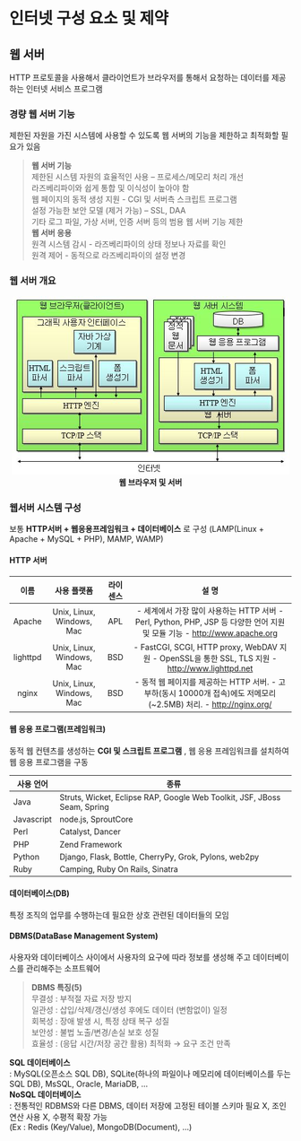# 인터넷 구성 요소 및 제약

## 웹 서버
HTTP 프로토콜을 사용해서 클라이언트가 브라우저를 통해서 요청하는 데이터를 제공하는 인터넷 서비스 프로그램<br/>

### 경량 웹 서버 기능
제한된 자원을 가진 시스템에 사용할 수 있도록 웹 서버의 기능을 제한하고 최적화할 필요가 있음<br/>

> __웹 서버 기능__ <br/>
> 제한된 시스템 자원의 효율적인 사용 – 프로세스/메모리 처리 개선<br/>
> 라즈베리파이와 쉽게 통합 및 이식성이 높아야 함<br/>
> 웹 페이지의 동적 생성 지원 - CGI 및 서버측 스크립트 프로그램<br/>
> 설정 가능한 보안 모델 (제거 가능) – SSL, DAA<br/>
> 기타 로그 파일, 가상 서버, 인증 서버 등의 범용 웹 서버 기능 제한<br/>
> __웹 서버 응용__ <br/>
> 원격 시스템 감시 - 라즈베리파이의 상태 정보나 자료를 확인<br/>
> 원격 제어 - 동적으로 라즈베리파이의 설정 변경<br/>

### 웹 서버 개요
<p align="center">
    <img src="images/브라우저_서버_인터페이스.JPG"><br/> 
    <span><b>웹 브라우저 및 서버 </b></span>
</p>

### 웹서버 시스템 구성
보통 __HTTP서버 + 웹응용프레임워크 + 데이터베이스__ 로 구성 (LAMP(Linux + Apache + MySQL + PHP), MAMP, WAMP)<br/>

#### HTTP 서버

|       이름      |            사용   플랫폼           |     라이센스    |                                                                          설 명                                                                         |
|:---------------:|:----------------------------------:|:---------------:|:------------------------------------------------------------------------------------------------------------------------------------------------------:|
|      Apache     |     Unix,   Linux, Windows, Mac    |        APL      |     - 세계에서   가장   많이 사용하는 HTTP   서버     -   Perl,   Python, PHP, JSP 등   다양한 언어 지원 및 모듈 기능     -   http://www.apache.org    |
|     lighttpd    |     Unix,   Linux, Windows, Mac    |        BSD      |     - FastCGI,   SCGI, HTTP proxy, WebDAV   지원     - OpenSSL을   통한 SSL,   TLS 지원     -   http://www.lighttpd.net                                |
|       nginx     |     Unix,   Linux, Windows, Mac    |        BSD      |     - 동적   웹 페이지를 제공하는 HTTP   서버.     - 고부하(동시 10000개   접속)에도   저메모리(~2.5MB)   처리.     -   http://nginx.org/              |

#### 웹 응용 프로그램(프레임워크)
동적 웹 컨텐츠를 생성하는 __CGI 및 스크립트 프로그램__ , 웹 응용 프레임워크를 설치하여 웹 응용 프로그램을 구동<br/>

|     사용 언어     |     종류                                                                          |
|-------------------|-----------------------------------------------------------------------------------|
|     Java          |     Struts, Wicket, Eclipse RAP,   Google Web Toolkit, JSF, JBoss Seam, Spring    |
|     Javascript    |     node.js, SproutCore                                                           |
|     Perl          |     Catalyst, Dancer                                                              |
|     PHP           |     Zend Framework                                                                |
|     Python        |     Django, Flask, Bottle, CherryPy, Grok,   Pylons, web2py                       |
|     Ruby          |     Camping,   Ruby On Rails, Sinatra                                             |

#### 데이터베이스(DB)
특정 조직의 업무를 수행하는데 필요한 상호 관련된 데이터들의 모임<br/>

#### DBMS(DataBase Management System)
사용자와 데이터베이스 사이에서 사용자의 요구에 따라 정보를 생성해 주고 데이터베이스를 관리해주는 소프트웨어<br/>
> __DBMS 특징(5)__ <br/>
> 무결성 : 부적절 자료 저장 방지<br/>
> 일관성 : 삽입/삭제/갱신/생성 후에도 데이터 (변함없이) 일정<br/>
> 회복성 : 장애 발생 시, 특정 상태 복구 성질<br/>
> 보안성 : 불법 노출/변경/손실 보호 성질<br/>
> 효율성 : (응답 시간/저장 공간 활용) 최적화 → 요구 조건 만족<br/>

__SQL 데이터베이스__ <br/>
: MySQL(오픈소스 SQL DB), SQLite(하나의 파일이나 메모리에 데이터베이스를 두는 SQL DB), MsSQL, Oracle, MariaDB, ...<br/>
__NoSQL 데이터베이스__ <br/>
: 전통적인 RDBMS와 다른 DBMS, 데이터 저장에 고정된 테이블 스키마 필요 X, 조인 연산 사용 X, 수평적 확장 가능<br/>
(Ex : Redis (Key/Value), MongoDB(Document), ...)<br/>
